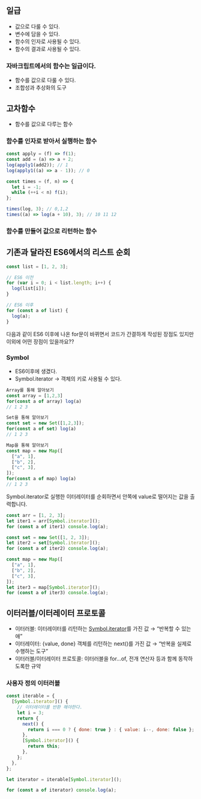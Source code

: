 ## 일급

- 값으로 다룰 수 있다.
- 변수에 담을 수 있다.
- 함수의 인자로 사용될 수 있다.
- 함수의 결과로 사용될 수 있다.

### 자바크립트에서의 함수는 일급이다.

- 함수를 값으로 다룰 수 있다.
- 조합성과 추상화의 도구

## 고차함수

- 함수를 값으로 다루는 함수

### 함수를 인자로 받아서 실행하는 함수

```jsx
const apply = (f) => f(1);
const add = (a) => a + 2;
log(apply1(add2)); // 1
log(apply1((a) => a - 1)); // 0

const times = (f, n) => {
  let i = -1;
  while (++i < n) f(i);
};

times(log, 3); // 0,1,2
times((a) => log(a + 10), 3); // 10 11 12
```

### 함수를 만들어 값으로 리턴하는 함수

## 기존과 달라진 ES6에서의 리스트 순회

```jsx
const list = [1, 2, 3];

// ES6 이전
for (var i = 0; i < list.length; i++) {
  log(list[i]);
}

// ES6 이후
for (const a of list) {
  log(a);
}
```

다음과 같이 ES6 이후에 나온 for문이 바뀌면서 코드가 간결하게 작성된 장점도 있지만 이외에 어떤 장점이 있을까요??

### Symbol

- ES6이후에 생겼다.
- Symbol.iterator → 객체의 키로 사용될 수 있다.

```jsx
Array를 통해 알아보기
const array = [1,2,3]
for(const a of array) log(a)
// 1 2 3

Set을 통해 알아보기
const set = new Set([1,2,3]);
for(const a of set) log(a)
// 1 2 3

Map을 통해 알아보기
const map = new Map([
  ["a", 1],
  ["b", 2],
  ["c", 3],
]);
for(const a of map) log(a)
// 1 2 3
```

Symbol.iterator로 실행한 이터레이터를 순회하면서 안쪽에 value로 떨어지는 값을 출력합니다.

```jsx
const arr = [1, 2, 3];
let iter1 = arr[Symbol.iterator]();
for (const a of iter1) console.log(a);

const set = new Set([1, 2, 3]);
let iter2 = set[Symbol.iterator]();
for (const a of iter2) console.log(a);

const map = new Map([
  ["a", 1],
  ["b", 2],
  ["c", 3],
]);
let iter3 = map[Symbol.iterator]();
for (const a of iter3) console.log(a);
```

## 이터러블/이터레이터 프로토콜

- 이터러블: 이터레이터를 리턴하는 [Symbol.iterator]()를 가진 값 → “반복할 수 있는 애”
- 이터레이터: {value, done} 객체를 리턴하는 next()를 가진 값 → “반복을 실제로 수행하는 도구”
- 이터러블/이터레이터 프로토콜: 이터러블을 for…of, 전개 연산자 등과 함께 동작하도록한 규약

### 사용자 정의 이터러블

```jsx
const iterable = {
  [Symbol.iterator]() {
    // 이터레이터를 반환 해야한다.
    let i = 3;
    return {
      next() {
        return i === 0 ? { done: true } : { value: i--, done: false };
      },
      [Symbol.iterator]() {
        return this;
      },
    };
  },
};

let iterator = iterable[Symbol.iterator]();

for (const a of iterator) console.log(a);
```
